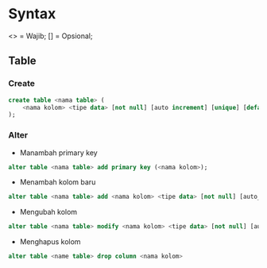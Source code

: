 # Syntax

<> = Wajib;
[] = Opsional;

## Table
### Create
```sql
create table <nama table> (
    <nama kolom> <tipe data> [not null] [auto increment] [unique] [default <nilai>] [primary key]
);
```

### Alter
- Manambah primary key
```sql
alter table <nama table> add primary key (<nama kolom>);
```

- Menambah kolom baru

```sql
alter table <nama table> add <nama kolom> <tipe data> [not null] [auto_increment] [unique] [default <nilai>] [primary key];
```

- Mengubah kolom
```sql
alter table <nama table> modify <nama kolom> <tipe data> [not null] [auto_increment] [unique] [default <nilai>] [primary key];
```

- Menghapus kolom
```sql
alter table <name table> drop column <nama kolom>
```
